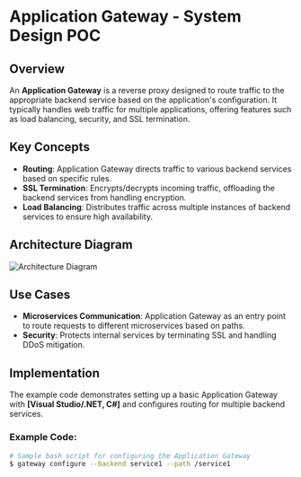 # Application Gateway - System Design POC

## Overview
An **Application Gateway** is a reverse proxy designed to route traffic to the appropriate backend service based on the application's configuration. It typically handles web traffic for multiple applications, offering features such as load balancing, security, and SSL termination.

## Key Concepts
- **Routing**: Application Gateway directs traffic to various backend services based on specific rules.
- **SSL Termination**: Encrypts/decrypts incoming traffic, offloading the backend services from handling encryption.
- **Load Balancing**: Distributes traffic across multiple instances of backend services to ensure high availability.

## Architecture Diagram
![Architecture Diagram](architecture-diagram.png)

## Use Cases
- **Microservices Communication**: Application Gateway as an entry point to route requests to different microservices based on paths.
- **Security**: Protects internal services by terminating SSL and handling DDoS mitigation.

## Implementation
The example code demonstrates setting up a basic Application Gateway with **[Visual Studio/.NET, C#]** and configures routing for multiple backend services.

### Example Code:
```bash
# Sample bash script for configuring the Application Gateway
$ gateway configure --backend service1 --path /service1
